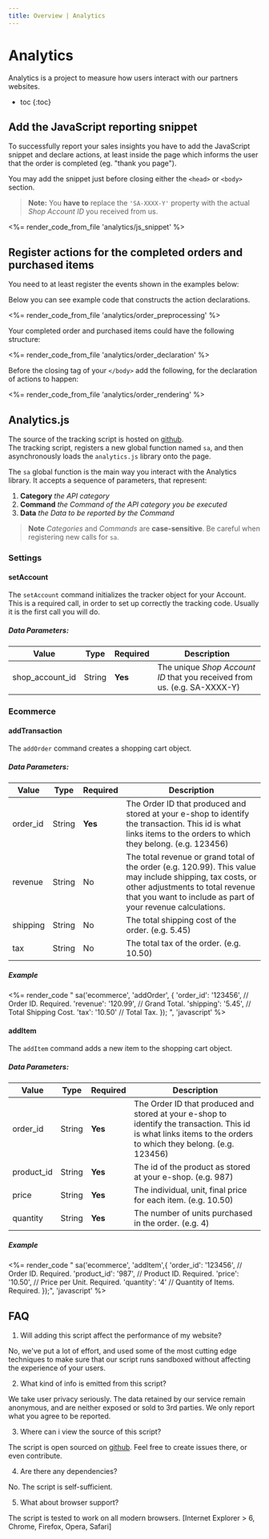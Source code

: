 ```yaml
---
title: Overview | Analytics
---
```


# Analytics

Analytics is a project to measure how users interact with our partners websites.

* toc
{:toc}


## Add the JavaScript reporting snippet

To successfully report your sales insights you have to add the JavaScript snippet and 
declare actions, at least inside the page which informs the user 
that the order is completed (eg. "thank you page").

You may add the snippet just before closing either the `<head>` or `<body>` section.


> **Note:**
> You **have to** replace the `'SA-XXXX-Y'` property with the actual *Shop Account ID* 
you received from us.

<%= render_code_from_file 'analytics/js_snippet' %>

## Register actions for the completed orders and purchased items

You need to at least register the events shown in the examples below:

Below you can see example code that constructs the action declarations.

<%= render_code_from_file 'analytics/order_preprocessing' %>

Your completed order and purchased items could have the following structure:

<%= render_code_from_file 'analytics/order_declaration' %>

Before the closing tag of your `</body>` add the following, for the declaration of actions
to happen:

<%= render_code_from_file 'analytics/order_rendering' %>



## Analytics.js

The source of the tracking script is hosted on [github](https://www.github.com/skroutz/analytics.js).  
The tracking script, registers a new global function named `sa`, and then asynchronously loads the `analytics.js` library onto the page.

The `sa` global function is the main way you interact with the Analytics library. 
It accepts a sequence of parameters, that represent:

 1. **Category**
    *the API category*
 2. **Command**
    *the Command of the API category you be executed*
 3. **Data**
    *the Data to be reported by the Command*

> **Note**
> *Categories* and *Commands* are **case-sensitive**. Be careful when registering new calls for `sa`.

### Settings

#### setAccount
The `setAccount` command initializes the tracker object for your Account. This is a required call, in order to set up correctly the tracking code. Usually it is the first call you will do.

##### Data Parameters:
<table>
    <thead>
        <th>Value</th>
        <th>Type</th>
        <th>Required</th>
        <th>Description</th>
    </thead>
    <tbody>
        <tr>
            <td>shop_account_id</td>
            <td>String</td>
            <td><strong>Yes</strong></td>
            <td>The unique <em>Shop Account ID</em> that you received from us. (e.g. SA-XXXX-Y)</td>
        </tr>
    </tbody>
</table>


### Ecommerce

#### addTransaction
The `addOrder` command creates a shopping cart object.

##### Data Parameters:
<table>
    <thead>
        <th>Value</th>
        <th>Type</th>
        <th>Required</th>
        <th>Description</th>
    </thead>
    <tbody>
        <tr>
            <td>order_id</td>
            <td>String</td>
            <td><strong>Yes</strong></td>
            <td>The Order ID that produced and stored at your e-shop to identify the transaction. This id is what links items to the orders to which they belong. (e.g. 123456)</td>
        </tr>
        <tr>
            <td>revenue</td>
            <td>String</td>
            <td>No</td>
            <td>The total revenue or grand total of the order (e.g. 120.99). This value may include shipping, tax costs, or other adjustments to total revenue that you want to include as part of your revenue calculations.</td>
        </tr>
        <tr>
            <td>shipping</td>
            <td>String</td>
            <td>No</td>
            <td>The total shipping cost of the order. (e.g. 5.45)</td>
        </tr>
        <tr>
            <td>tax</td>
            <td>String</td>
            <td>No</td>
            <td>The total tax of the order. (e.g. 10.50)</td>
        </tr>
    </tbody>
</table>

##### Example
<%= render_code "
sa('ecommerce', 'addOrder', {
  'order_id': '123456',  // Order ID. Required.
  'revenue': '120.99',   // Grand Total.
  'shipping': '5.45',    // Total Shipping Cost.
  'tax': '10.50'         // Total Tax.
});
", 'javascript' %>

#### addItem
The `addItem` command adds a new item to the shopping cart object.

##### Data Parameters:
<table>
    <thead>
        <th>Value</th>
        <th>Type</th>
        <th>Required</th>
        <th>Description</th>
    </thead>
    <tbody>
        <tr>
            <td>order_id</td>
            <td>String</td>
            <td><strong>Yes</strong></td>
            <td>The Order ID that produced and stored at your e-shop to identify the transaction. This id is what links items to the orders to which they belong. (e.g. 123456)</td>
        </tr>
        <tr>
            <td>product_id</td>
            <td>String</td>
            <td><strong>Yes</strong></td>
            <td>The id of the product as stored at your e-shop. (e.g. 987)</td>
        </tr>
        <tr>
            <td>price</td>
            <td>String</td>
            <td><strong>Yes</strong></td>
            <td>The individual, unit, final price for each item. (e.g. 10.50)</td>
        </tr>
        <tr>
            <td>quantity</td>
            <td>String</td>
            <td><strong>Yes</strong></td>
            <td>The number of units purchased in the order. (e.g. 4)</td>
        </tr>
    </tbody>
</table>

##### Example
<%= render_code "
sa('ecommerce', 'addItem',{
    'order_id': '123456',  // Order ID. Required.
    'product_id': '987',   // Product ID. Required.
    'price': '10.50',      // Price per Unit. Required.
    'quantity': '4'        // Quantity of Items. Required.
});", 'javascript' %>

## FAQ

1. Will adding this script affect the performance of my website?  

<p>
No, we've put a lot of effort, and used some of the most cutting edge techniques to make sure 
that our script runs sandboxed without affecting the experience of your users.
</p>

2. What kind of info is emitted from this script?

<p>
We take user privacy seriously. The data retained by our service remain anonymous, and are 
neither exposed or sold to 3rd parties. We only report what you agree to be reported.
</p>

3. Where can i view the source of this script?

<p>
The script is open sourced on <a href="https://www.github.com/skroutz/analytics.js">github</a>.
Feel free to create issues there, or even contribute.
</p>

4. Are there any dependencies?

<p>
No. The script is self-sufficient.
</p>

5. What about browser support?

<p>
The script is tested to work on all modern browsers. [Internet Explorer > 6, Chrome, Firefox, Opera, Safari]
</p>
